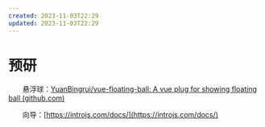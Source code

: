 ```yaml
---
created: 2023-11-03T22:29
updated: 2023-11-03T22:29
---
```

# 预研

　　悬浮球：[YuanBingrui/vue-floating-ball: A vue plug for showing floating ball (github.com)](https://github.com/YuanBingrui/vue-floating-ball)

　　向导：[https://introjs.com/docs/](https://introjs.com/docs/)
